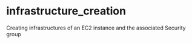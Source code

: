 # infrastructure_creation
Creating infrastructures of an EC2 instance and the associated Security group
